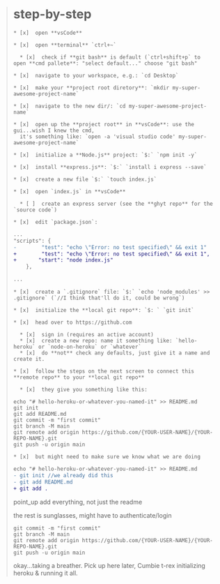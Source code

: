> # step-by-step
> 
>     * [x]  open **vsCode**
> 
>     * [x]  open **terminal** `ctrl+~`
>       
>       * [x]  check if **git bash** is default (`ctrl+shift+p` to open **cmd pallete**: "select default..." choose "git bash"
> 
>     * [x]  navigate to your workspace, e.g.: `cd Desktop`
> 
>     * [x]  make your **project root diretory**: `mkdir my-super-awesome-project-name`
> 
>     * [x]  navigate to the new dir/: `cd my-super-awesome-project-name`
> 
>     * [x]  open up the **project root** in **vsCode**: use the gui...wish I knew the cmd,
>       it's something like: `open -a 'visual studio code' my-super-awesome-project-name`
> 
>     * [x]  initialize a **Node.js** project: `$:` `npm init -y`
> 
>     * [x]  install **express.js**: `$:` `install i express --save`
> 
>     * [x]  create a new file `$:` `touch index.js`
> 
>     * [x]  open `index.js` in **vsCode**
>       
>       * [ ]  create an express server (see the **ghyt repo** for the `source code`)
> 
>     * [x]  edit `package.json`:
> 
> 
> ```diff
> ...
> "scripts": {
> -        "test": "echo \"Error: no test specified\" && exit 1"
> +        "test": "echo \"Error: no test specified\" && exit 1",
> +       "start": "node index.js"
>     },
> 
> ...
> ```
> 
>     * [x]  create a `.gitignore` file: `$:` `echo 'node_modules' >> .gitignore` (`//I think that'll do it, could be wrong`)
> 
>     * [x]  initialize the **local git repo**: `$: ` `git init`
> 
>     * [x]  head over to https://github.com
>       
>       * [x]  sign in (requires an active account)
>       * [x]  create a new repo: name it something like: `hello-heroku` or `node-on-heroku` or `whatever`
>       * [x]  do **not** check any defaults, just give it a name and create it.
> 
>     * [x]  follow the steps on the next screen to connect this **remote repo** to your **local git repo**
>       
>       * [x]  they give you something like this:
> 
> 
> ```
> echo "# hello-heroku-or-whatever-you-named-it" >> README.md
> git init
> git add README.md
> git commit -m "first commit"
> git branch -M main
> git remote add origin https://github.com/{YOUR-USER-NAME}/{YOUR-REPO-NAME}.git
> git push -u origin main
> ```
> 
>     * [x]  but might need to make sure we know what we are doing
> 
> 
> ```diff
> echo "# hello-heroku-or-whatever-you-named-it" >> README.md
> - git init //we already did this
> - git add README.md
> + git add . 
> ```
> 
> point_up add everything, not just the readme
> 
> the rest is sunglasses, might have to authenticate/login
> 
> ```
> git commit -m "first commit"
> git branch -M main
> git remote add origin https://github.com/{YOUR-USER-NAME}/{YOUR-REPO-NAME}.git
> git push -u origin main
> ```
> 
> okay...taking a breather. Pick up here later, Cumbie t-rex initializing heroku & running it all.

